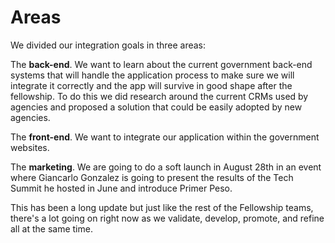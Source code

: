 # Areas

We divided our integration goals in three areas:

The **back-end**. We want to learn about the current government back-end systems that will handle the application process to make sure we will integrate it correctly and the app will survive in good shape after the fellowship. To do this we did research around the current CRMs used by agencies and proposed a solution that could be easily adopted by new agencies.


The **front-end**. We want to integrate our application within the government websites.


The **marketing**. We are going to do a soft launch in August 28th in an event where Giancarlo Gonzalez is going to present the results of the Tech Summit he hosted in June and introduce Primer Peso.


This has been a long update but just like the rest of the Fellowship teams, there's a lot going on right now as we validate, develop, promote, and refine all at the same time.
